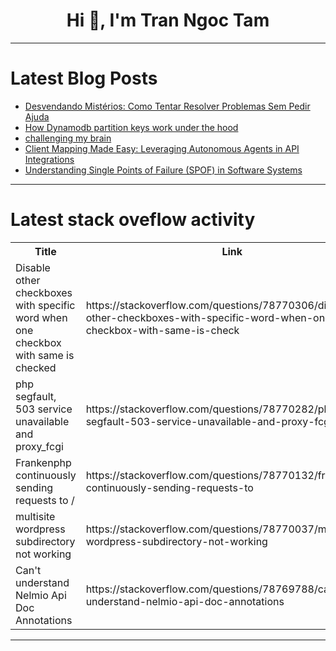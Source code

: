 <h1 align="center">Hi 👋, I'm Tran Ngoc Tam</h1>

---

# Latest Blog Posts 
<!-- BLOG-POST-LIST:START -->
- [Desvendando Mistérios: Como Tentar Resolver Problemas Sem Pedir Ajuda](https://dev.to/viquitor/desvendando-misterios-como-tentar-resolver-problemas-sem-pedir-ajuda-38l4)
- [How Dynamodb partition keys work under the hood](https://dev.to/praveenmuthu/how-dynamodb-partition-keys-work-under-the-hood-21k5)
- [challenging my brain](https://dev.to/myrojyn/challenging-my-brain-1h0m)
- [Client Mapping Made Easy: Leveraging Autonomous Agents in API Integrations](https://dev.to/apidna/client-mapping-made-easy-leveraging-autonomous-agents-in-api-integrations-2509)
- [Understanding Single Points of Failure &lpar;SPOF&rpar; in Software Systems](https://dev.to/moezmissaoui/understanding-single-points-of-failure-spof-in-software-systems-57md)
<!-- BLOG-POST-LIST:END -->

---

# Latest stack oveflow activity
<table>
  <tr><th>Title</th><th>Link</th></tr>
  <!-- STACKOVERFLOW:START --><tr><td>Disable other checkboxes with specific word when one checkbox with same is checked</td><td>https://stackoverflow.com/questions/78770306/disable-other-checkboxes-with-specific-word-when-one-checkbox-with-same-is-check</td></tr><tr><td>php segfault, 503 service unavailable and proxy_fcgi</td><td>https://stackoverflow.com/questions/78770282/php-segfault-503-service-unavailable-and-proxy-fcgi</td></tr><tr><td>Frankenphp continuously sending requests to /</td><td>https://stackoverflow.com/questions/78770132/frankenphp-continuously-sending-requests-to</td></tr><tr><td>multisite wordpress subdirectory not working</td><td>https://stackoverflow.com/questions/78770037/multisite-wordpress-subdirectory-not-working</td></tr><tr><td>Can&#39;t understand Nelmio Api Doc Annotations</td><td>https://stackoverflow.com/questions/78769788/cant-understand-nelmio-api-doc-annotations</td></tr><!-- STACKOVERFLOW:END -->
</table>

---


